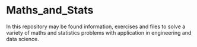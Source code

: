 # Maths_and_Stats
In this repository may be found information, exercises and files to solve a variety of maths and statistics problems with application in engineering and data science.
